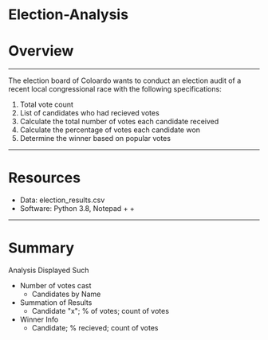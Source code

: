 # Election-Analysis
# Overview
---
The election board of Coloardo wants to conduct an election audit of a recent local congressional race with the following specifications:
1) Total vote count
2) List of candidates who had recieved votes
3) Calculate the total number of votes each candidate received 
4) Calculate the percentage of votes each candidate won
5) Determine the winner based on popular votes
---
# Resources
- Data: election_results.csv
- Software: Python 3.8, Notepad + +
---
# Summary
Analysis Displayed Such
- Number of votes cast
  - Candidates by Name
- Summation of Results
  - Candidate "x"; % of votes; count of votes
- Winner Info
  - Candidate; % recieved; count of votes
